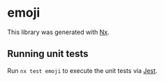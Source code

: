 # emoji

This library was generated with [Nx](https://nx.dev).

## Running unit tests

Run `nx test emoji` to execute the unit tests via [Jest](https://jestjs.io).
